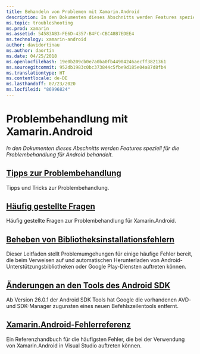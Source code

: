```yaml
---
title: Behandeln von Problemen mit Xamarin.Android
description: In den Dokumenten dieses Abschnitts werden Features speziell für die Problembehandlung für Android behandelt.
ms.topic: troubleshooting
ms.prod: xamarin
ms.assetid: 54583AB3-FE6D-4357-B4FC-CBC48B7EDEE4
ms.technology: xamarin-android
author: davidortinau
ms.author: daortin
ms.date: 04/25/2018
ms.openlocfilehash: 19e0b209cb0e7a0ba0fb44904246aecff3821361
ms.sourcegitcommit: 952db1983c0bc373844c5fbe9d185e04a87d8fb4
ms.translationtype: HT
ms.contentlocale: de-DE
ms.lasthandoff: 07/23/2020
ms.locfileid: "86996824"
---
```

# <a name="troubleshooting-xamarinandroid"></a>Problembehandlung mit Xamarin.Android

_In den Dokumenten dieses Abschnitts werden Features speziell für die Problembehandlung für Android behandelt._

## <a name="troubleshooting-tips"></a>[Tipps zur Problembehandlung](~/android/troubleshooting/troubleshooting.md)

Tipps und Tricks zur Problembehandlung.

## <a name="frequently-asked-questions"></a>[Häufig gestellte Fragen](questions/index.md)

Häufig gestellte Fragen zur Problembehandlung für Xamarin.Android.

## <a name="resolving-library-installation-errors"></a>[Beheben von Bibliotheksinstallationsfehlern](~/android/troubleshooting/resolving-library-installation-errors.md)

Dieser Leitfaden stellt Problemumgehungen für einige häufige Fehler bereit, die beim Verweisen auf und automatischen Herunterladen von Android-Unterstützungsbibliotheken oder Google Play-Diensten auftreten können.

## <a name="changes-to-the-android-sdk-tooling"></a>[Änderungen an den Tools des Android SDK](~/android/troubleshooting/sdk-cli-tooling-changes.md)

Ab Version 26.0.1 der Android SDK Tools hat Google die vorhandenen AVD- und SDK-Manager zugunsten eines neuen Befehlszeilentools entfernt.

## <a name="xamarinandroid-errors-reference"></a>[Xamarin.Android-Fehlerreferenz](/xamarin/android/errors-and-warnings/)

Ein Referenzhandbuch für die häufigsten Fehler, die bei der Verwendung von Xamarin.Android in Visual Studio auftreten können.
